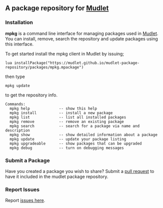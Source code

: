 ## A package repository for [Mudlet](https://www.mudlet.org) ##

### Installation ###

**mpkg** is a command line interface for managing packages used in [Mudlet](https://www.mudlet.org).  
You can install, remove, search the repository and update packages using this interface.

To get started install the mpkg client in Mudlet by issuing;

```lua installPackage("https://mudlet.github.io/mudlet-package-repository/packages/mpkg.mpackage")```

then type

```mpkg update```

to get the repository info.

```
Commands:
  mpkg help             -- show this help
  mpkg install          -- install a new package
  mpkg list             -- list all installed packages  
  mpkg remove           -- remove an existing package
  mpkg search           -- search for a package via name and description
  mpkg show             -- show detailed information about a package
  mpkg update           -- update your package listing
  mpkg upgradeable      -- show packages that can be upgraded
  mpkg debug            -- turn on debugging messages
```

### Submit a Package ###

Have you created a package you wish to share?  Submit a [pull request](https://github.com/Mudlet/mudlet-package-repository/pulls)
to have it included in the mudlet package repository.

### Report Issues ###

Report [issues here](https://github.com/Mudlet/mudlet-package-repository/issues).

